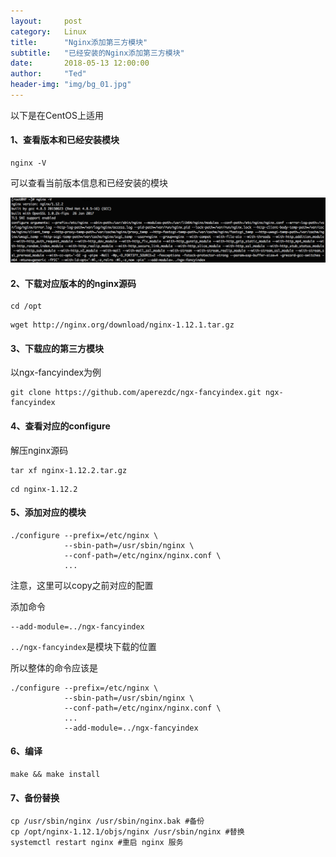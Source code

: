 ```yaml
---
layout:     post
category:   Linux
title:      "Nginx添加第三方模块"
subtitle:   "已经安装的Nginx添加第三方模块"
date:       2018-05-13 12:00:00
author:     "Ted"
header-img: "img/bg_01.jpg"
---
```


以下是在CentOS上适用

#### 1、查看版本和已经安装模块

```
nginx -V
```

可以查看当前版本信息和已经安装的模块

![img](/img/Simple_7/34.png)

#### 2、下载对应版本的的nginx源码

```
cd /opt
```

```
wget http://nginx.org/download/nginx-1.12.1.tar.gz
```

#### 3、下载应的第三方模块

以ngx-fancyindex为例

```
git clone https://github.com/aperezdc/ngx-fancyindex.git ngx-fancyindex
```

#### 4、查看对应的configure

解压nginx源码

```
tar xf nginx-1.12.2.tar.gz
```

```
cd nginx-1.12.2
```

#### 5、添加对应的模块

```
./configure --prefix=/etc/nginx \
            --sbin-path=/usr/sbin/nginx \
            --conf-path=/etc/nginx/nginx.conf \
            ...
```

注意，这里可以copy之前对应的配置

添加命令

```
--add-module=../ngx-fancyindex
```

`../ngx-fancyindex`是模块下载的位置

所以整体的命令应该是

```
./configure --prefix=/etc/nginx \
            --sbin-path=/usr/sbin/nginx \
            --conf-path=/etc/nginx/nginx.conf \
            ...
            --add-module=../ngx-fancyindex
```

#### 6、编译

```shell
make && make install
```

#### 7、备份替换

```shell
cp /usr/sbin/nginx /usr/sbin/nginx.bak #备份
cp /opt/nginx-1.12.1/objs/nginx /usr/sbin/nginx #替换
systemctl restart nginx #重启 nginx 服务
```



